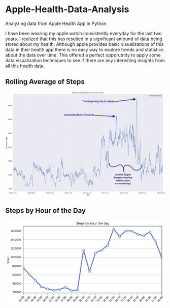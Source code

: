 # Apple-Health-Data-Analysis
Analyzing data from Apple Health App in Python

I have been wearing my apple watch consistently everyday for the last two years. I realized that this has resulted in a significant amound of data being stored about my health. Although apple provides basic visualizations of this data in their health app there is no easy way to explore trends and statistics about the data over time. This offered a perfect opporutnity to apply some data visualization techniques to see if there are any interesting insights from all this health data.

## Rolling Average of Steps
![## Rolling Average of Steps](images/rolling_steps.png)

## Steps by Hour of the Day
![## Steps by Hour of the Day](images/steps_hod.png)
